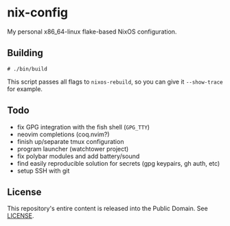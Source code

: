 # nix-config

My personal x86\_64-linux flake-based NixOS configuration.

## Building

```
# ./bin/build
```

This script passes all flags to `nixos-rebuild`, so you can give it `--show-trace` for example.

## Todo

- fix GPG integration with the fish shell (`GPG_TTY`)
- neovim completions (coq.nvim?)
- finish up/separate tmux configuration
- program launcher (watchtower project)
- fix polybar modules and add battery/sound
- find easily reproducible solution for secrets (gpg keypairs, gh auth, etc)
- setup SSH with git

## License

This repository's entire content is released into the Public Domain. See [LICENSE](LICENSE).

